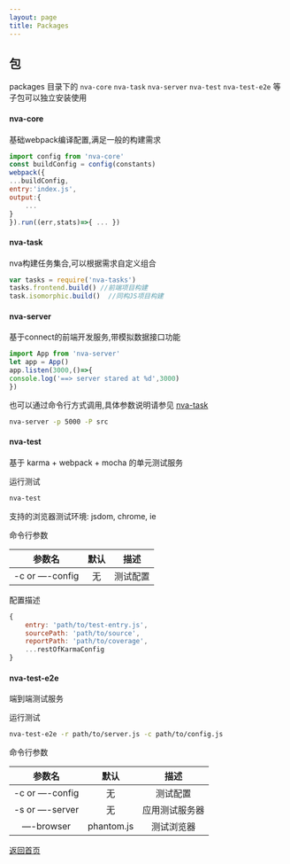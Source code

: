 ```yaml
---
layout: page
title: Packages
---
```


## 包

packages 目录下的 `nva-core` `nva-task` `nva-server` `nva-test` `nva-test-e2e` 等子包可以独立安装使用

#### nva-core

基础webpack编译配置,满足一般的构建需求

```javascript
import config from 'nva-core'
const buildConfig = config(constants)
webpack({
...buildConfig,
entry:'index.js',
output:{
    ...
}
}).run((err,stats)=>{ ... })
```
  
#### nva-task

nva构建任务集合,可以根据需求自定义组合

```javascript
var tasks = require('nva-tasks')
tasks.frontend.build() //前端项目构建
task.isomorphic.build()  //同构JS项目构建
```
  
#### nva-server

基于connect的前端开发服务,带模拟数据接口功能

```javascript
import App from 'nva-server'
let app = App()
app.listen(3000,()=>{
console.log('==> server stared at %d',3000)
})
```
  
也可以通过命令行方式调用,具体参数说明请参见 [nva-task](https://github.com/ali322/nva/blob/master/packages/nva-server/README.md)

```bash
nva-server -p 5000 -P src
```

#### nva-test

基于 karma + webpack + mocha 的单元测试服务

运行测试

```bash
nva-test
```

支持的浏览器测试环境: jsdom, chrome, ie

命令行参数

|     参数名      |  默认   |     描述     |
| :----------: | :----: | :----------: |
| -c or —-config |   无    |   测试配置    |

配置描述

```javascript
{
    entry: 'path/to/test-entry.js',
    sourcePath: 'path/to/source',
    reportPath: 'path/to/coverage',
    ...restOfKarmaConfig
}
```

#### nva-test-e2e

端到端测试服务

运行测试

```bash
nva-test-e2e -r path/to/server.js -c path/to/config.js
```

命令行参数

|     参数名      |  默认   |     描述     |
| :----------: | :----: | :----------: |
| -c or —-config |   无    |    测试配置    |
| -s or —-server |   无    |    应用测试服务器    |
| —-browser |   phantom.js    |    测试浏览器    |

[返回首页](./index.md)